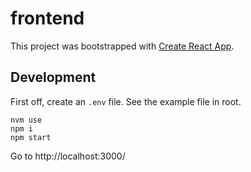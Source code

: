 # frontend

This project was bootstrapped with [Create React App](https://github.com/facebook/create-react-app).

## Development

First off, create an `.env` file. See the example file in root.

```
nvm use
npm i
npm start
```

Go to http://localhost:3000/

